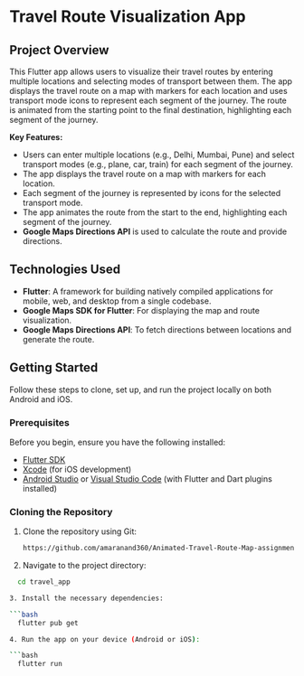 # Travel Route Visualization App

## Project Overview

This Flutter app allows users to visualize their travel routes by entering multiple locations and selecting modes of transport between them. The app displays the travel route on a map with markers for each location and uses transport mode icons to represent each segment of the journey. The route is animated from the starting point to the final destination, highlighting each segment of the journey.

**Key Features:**
- Users can enter multiple locations (e.g., Delhi, Mumbai, Pune) and select transport modes (e.g., plane, car, train) for each segment of the journey.
- The app displays the travel route on a map with markers for each location.
- Each segment of the journey is represented by icons for the selected transport mode.
- The app animates the route from the start to the end, highlighting each segment of the journey.
- **Google Maps Directions API** is used to calculate the route and provide directions.

## Technologies Used

- **Flutter**: A framework for building natively compiled applications for mobile, web, and desktop from a single codebase.
- **Google Maps SDK for Flutter**: For displaying the map and route visualization.
- **Google Maps Directions API**: To fetch directions between locations and generate the route.

## Getting Started

Follow these steps to clone, set up, and run the project locally on both Android and iOS.

### Prerequisites

Before you begin, ensure you have the following installed:

- [Flutter SDK](https://flutter.dev/docs/get-started/install)
- [Xcode](https://developer.apple.com/xcode/) (for iOS development)
- [Android Studio](https://developer.android.com/studio) or [Visual Studio Code](https://code.visualstudio.com/) (with Flutter and Dart plugins installed)

### Cloning the Repository

1. Clone the repository using Git:
   ```bash
   https://github.com/amaranand360/Animated-Travel-Route-Map-assignment.git

2. Navigate to the project directory:

```bash
  cd travel_app

3. Install the necessary dependencies:

```bash
  flutter pub get

4. Run the app on your device (Android or iOS):

```bash
  flutter run

  
